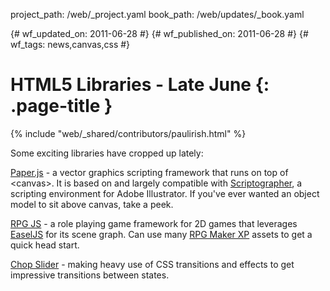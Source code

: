 project_path: /web/_project.yaml book_path: /web/updates/_book.yaml

{# wf_updated_on: 2011-06-28 #} {# wf_published_on: 2011-06-28 #} {# wf_tags: news,canvas,css #}

# HTML5 Libraries - Late June {: .page-title }

{% include "web/_shared/contributors/paulirish.html" %}

Some exciting libraries have cropped up lately:

<a href="http://paperjs.org/">Paper.js</a> - a vector graphics scripting framework that runs on top of &lt;canvas>. It is based on and largely compatible with <a href="http://scriptographer.org" target="_blank">Scriptographer</a>, a scripting environment for Adobe Illustrator. If you've ever wanted an object model to sit above canvas, take a peek.

<a href="http://rpgjs.com/">RPG JS</a> - a role playing game framework for 2D games that leverages <a href="http://easeljs.com/">EaselJS</a> for its scene graph. Can use many <a href="http://www.rpgmakerweb.com/product/rpg-maker-xp">RPG Maker XP</a> assets to get a quick head start.

<a href="http://www.idangero.us/cs/">Chop Slider</a> - making heavy use of CSS transitions and effects to get impressive transitions between states.